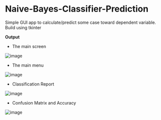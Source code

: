 # Naive-Bayes-Classifier-Prediction
Simple GUI app to calculate/predict some case toward dependent variable.
Build using tkinter

**Output**

- The main screen
 
![image](https://user-images.githubusercontent.com/87352987/228442335-5fe16667-43c5-4230-9ecb-8ace8aa96a66.png)



- The main menu

![image](https://user-images.githubusercontent.com/87352987/228442447-b8a5ca23-66cd-4e56-b0ff-b3c8a0c005d6.png)


- Classification Report

![image](https://user-images.githubusercontent.com/87352987/228442740-5982c420-46d1-47bb-b21f-a3783a5b0c3a.png)



- Confusion Matrix and Accuracy

![image](https://user-images.githubusercontent.com/87352987/228443044-4060a9de-d26a-4092-b19c-a8307b5e8126.png)
